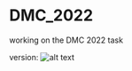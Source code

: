 # DMC_2022
working on the DMC 2022 task

version:
![alt text](https://img.shields.io/badge/version-0.1.0-brightgreen "Logo Title Text 1")


